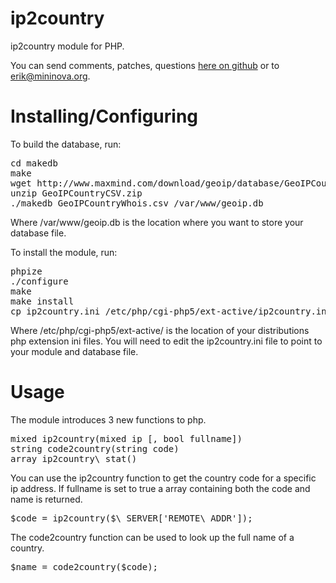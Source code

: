 ip2country
==========

ip2country module for PHP.

You can send comments, patches, questions [here on github](https://github.com/ErikDubbelboer/ip2country/issues) or to erik@mininova.org.


Installing/Configuring
======================

To build the database, run:

<pre>
cd makedb
make
wget http://www.maxmind.com/download/geoip/database/GeoIPCountryCSV.zip
unzip GeoIPCountryCSV.zip
./makedb GeoIPCountryWhois.csv /var/www/geoip.db
</pre>

Where /var/www/geoip.db is the location where you want to store your database file.


To install the module, run:

<pre>
phpize
./configure
make
make install
cp ip2country.ini /etc/php/cgi-php5/ext-active/ip2country.ini
</pre>

Where /etc/php/cgi-php5/ext-active/ is the location of your distributions php extension ini files.
You will need to edit the ip2country.ini file to point to your module and database file.


Usage
=====

The module introduces 3 new functions to php.

<pre>
mixed ip2country(mixed ip [, bool fullname])
string code2country(string code)
array ip2country\_stat()
</pre>

You can use the ip2country function to get the country code for a specific
ip address. If fullname is set to true a array containing both the code and
name is returned.

<pre>
$code = ip2country($\_SERVER['REMOTE\_ADDR']);
</pre>

The code2country function can be used to look up the full name of a country.

<pre>
$name = code2country($code);
</pre>

